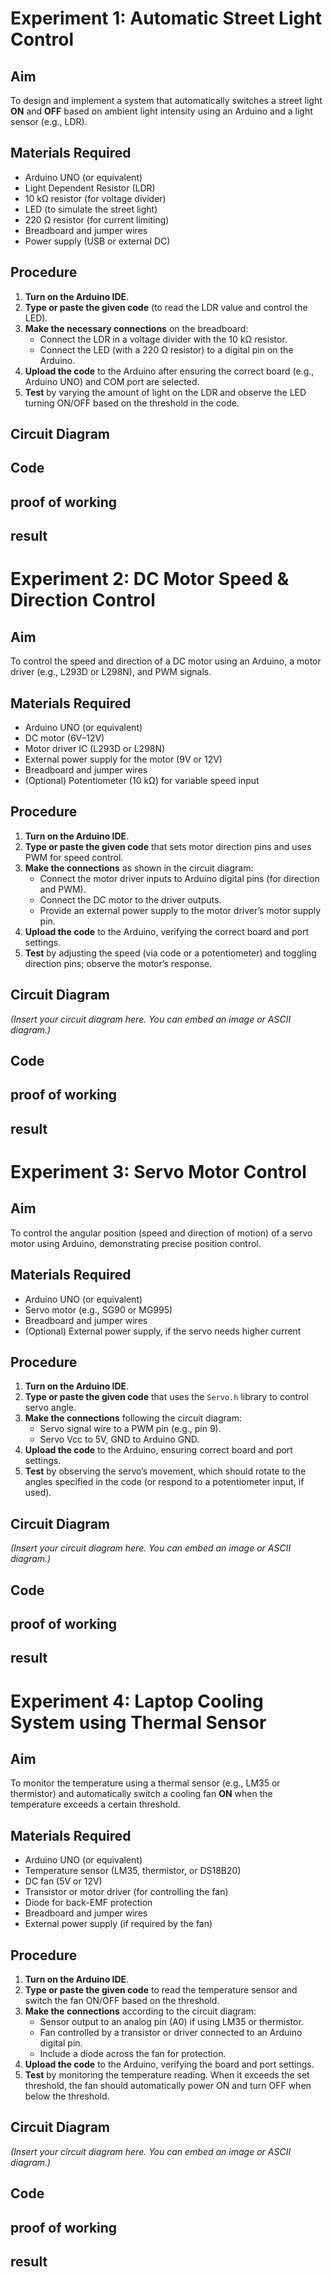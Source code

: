 
# Experiment 1: Automatic Street Light Control

## Aim
To design and implement a system that automatically switches a street light **ON** and **OFF** based on ambient light intensity using an Arduino and a light sensor (e.g., LDR).

## Materials Required
- Arduino UNO (or equivalent)  
- Light Dependent Resistor (LDR)  
- 10 kΩ resistor (for voltage divider)  
- LED (to simulate the street light)  
- 220 Ω resistor (for current limiting)  
- Breadboard and jumper wires  
- Power supply (USB or external DC)

## Procedure
1. **Turn on the Arduino IDE**.  
2. **Type or paste the given code** (to read the LDR value and control the LED).  
3. **Make the necessary connections** on the breadboard:
   - Connect the LDR in a voltage divider with the 10 kΩ resistor.  
   - Connect the LED (with a 220 Ω resistor) to a digital pin on the Arduino.  
4. **Upload the code** to the Arduino after ensuring the correct board (e.g., Arduino UNO) and COM port are selected.  
5. **Test** by varying the amount of light on the LDR and observe the LED turning ON/OFF based on the threshold in the code.

## Circuit Diagram


## Code

## proof of working
 
## result



# Experiment 2: DC Motor Speed & Direction Control

## Aim
To control the speed and direction of a DC motor using an Arduino, a motor driver (e.g., L293D or L298N), and PWM signals.

## Materials Required
- Arduino UNO (or equivalent)  
- DC motor (6V–12V)  
- Motor driver IC (L293D or L298N)  
- External power supply for the motor (9V or 12V)  
- Breadboard and jumper wires  
- (Optional) Potentiometer (10 kΩ) for variable speed input

## Procedure
1. **Turn on the Arduino IDE**.  
2. **Type or paste the given code** that sets motor direction pins and uses PWM for speed control.  
3. **Make the connections** as shown in the circuit diagram:
   - Connect the motor driver inputs to Arduino digital pins (for direction and PWM).  
   - Connect the DC motor to the driver outputs.  
   - Provide an external power supply to the motor driver’s motor supply pin.  
4. **Upload the code** to the Arduino, verifying the correct board and port settings.  
5. **Test** by adjusting the speed (via code or a potentiometer) and toggling direction pins; observe the motor’s response.

## Circuit Diagram
*(Insert your circuit diagram here. You can embed an image or ASCII diagram.)*


## Code

## proof of working
 
## result

# Experiment 3: Servo Motor Control

## Aim
To control the angular position (speed and direction of motion) of a servo motor using Arduino, demonstrating precise position control.

## Materials Required
- Arduino UNO (or equivalent)  
- Servo motor (e.g., SG90 or MG995)  
- Breadboard and jumper wires  
- (Optional) External power supply, if the servo needs higher current

## Procedure
1. **Turn on the Arduino IDE**.  
2. **Type or paste the given code** that uses the `Servo.h` library to control servo angle.  
3. **Make the connections** following the circuit diagram:
   - Servo signal wire to a PWM pin (e.g., pin 9).  
   - Servo Vcc to 5V, GND to Arduino GND.  
4. **Upload the code** to the Arduino, ensuring correct board and port settings.  
5. **Test** by observing the servo’s movement, which should rotate to the angles specified in the code (or respond to a potentiometer input, if used).

## Circuit Diagram
*(Insert your circuit diagram here. You can embed an image or ASCII diagram.)*

## Code

## proof of working
 
## result


# Experiment 4: Laptop Cooling System using Thermal Sensor

## Aim
To monitor the temperature using a thermal sensor (e.g., LM35 or thermistor) and automatically switch a cooling fan **ON** when the temperature exceeds a certain threshold.

## Materials Required
- Arduino UNO (or equivalent)  
- Temperature sensor (LM35, thermistor, or DS18B20)  
- DC fan (5V or 12V)  
- Transistor or motor driver (for controlling the fan)  
- Diode for back-EMF protection  
- Breadboard and jumper wires  
- External power supply (if required by the fan)

## Procedure
1. **Turn on the Arduino IDE**.  
2. **Type or paste the given code** to read the temperature sensor and switch the fan ON/OFF based on the threshold.  
3. **Make the connections** according to the circuit diagram:
   - Sensor output to an analog pin (A0) if using LM35 or thermistor.  
   - Fan controlled by a transistor or driver connected to an Arduino digital pin.  
   - Include a diode across the fan for protection.  
4. **Upload the code** to the Arduino, verifying the board and port settings.  
5. **Test** by monitoring the temperature reading. When it exceeds the set threshold, the fan should automatically power ON and turn OFF when below the threshold.

## Circuit Diagram
*(Insert your circuit diagram here. You can embed an image or ASCII diagram.)*

## Code

## proof of working
 
## result
